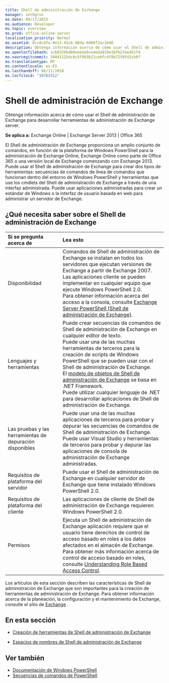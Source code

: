 ```yaml
---
title: Shell de administración de Exchange
manager: sethgros
ms.date: 09/17/2015
ms.audience: Developer
ms.topic: overview
ms.prod: office-online-server
localization_priority: Normal
ms.assetid: 8cc0c4fa-9e13-45cb-88da-0486f2ac1bd0
description: Obtenga información acerca de cómo usar el Shell de administración de Exchange para desarrollar herramientas de administración de Exchange server.
ms.openlocfilehash: 1cb0328bdb0eebda0ce4eda929e1bfb21be451f4
ms.sourcegitcommit: 34041125dc8c5f993b21cebfc4f8b72f0fd2cb6f
ms.translationtype: MT
ms.contentlocale: es-ES
ms.lasthandoff: 06/11/2018
ms.locfileid: "19763312"
---
```

# <a name="exchange-management-shell"></a>Shell de administración de Exchange

Obtenga información acerca de cómo usar el Shell de administración de Exchange para desarrollar herramientas de administración de Exchange server.
  
**Se aplica a:** Exchange Online | Exchange Server 2013 | Office 365
  
El Shell de administración de Exchange proporciona un amplio conjunto de comandos, en función de la plataforma de Windows PowerShell para la administración de Exchange Online, Exchange Online como parte de Office 365 o una versión local de Exchange comenzando con Exchange 2013. Puede usar el Shell de administración de Exchange para crear dos tipos de herramientas: secuencias de comandos de línea de comandos que funcionan dentro del entorno de Windows PowerShell y herramientas que use los cmdlets del Shell de administración de Exchange a través de una interfaz administrada. Puede usar aplicaciones administradas para crear un estándar de Windows o la interfaz de usuario basada en web para administrar un servidor de Exchange. 
  
## <a name="what-you-need-to-know-about-the-exchange-management-shell"></a>¿Qué necesita saber sobre el Shell de administración de Exchange

|Si se pregunta acerca de|Lea esto|
|:-----|:-----|
|Disponibilidad  <br/> |Comandos de Shell de administración de Exchange se instalan en todos los servidores que ejecutan versiones de Exchange a partir de Exchange 2007.<br/>Las aplicaciones cliente se pueden implementar en cualquier equipo que ejecute Windows PowerShell 2.0.<br/> Para obtener información acerca del acceso a la consola, consulte [Exchange Server PowerShell (Shell de administración de Exchange)](https://docs.microsoft.com/en-us/powershell/exchange/exchange-server/exchange-management-shell?view=exchange-ps).  <br/> |
|Lenguajes y herramientas  <br/> |Puede crear secuencias de comandos de Shell de administración de Exchange en cualquier editor de texto.<br/>Puede usar una de las muchas herramientas de terceros para la creación de scripts de Windows PowerShell que se pueden usar con el Shell de administración de Exchange.  <br/> El [modelo de objetos de Shell de administración de Exchange](exchange-management-shell-namespaces.md) se basa en .NET Framework.<br/>Puede utilizar cualquier lenguaje de .NET para desarrollar aplicaciones de Shell de administración de Exchange.  <br/> |
|Las pruebas y las herramientas de depuración disponibles  <br/> |Puede usar una de las muchas aplicaciones de terceros para probar y depurar las secuencias de comandos de Shell de administración de Exchange.  <br/> Puede usar Visual Studio y herramientas de terceros para probar y depurar las aplicaciones de consola de administración de Exchange administradas.  <br/> |
|Requisitos de plataforma del servidor  <br/> |Puede usar el Shell de administración de Exchange en cualquier servidor de Exchange que tiene instalado Windows PowerShell 2.0.  <br/> |
|Requisitos de plataforma del cliente  <br/> |Las aplicaciones de cliente de Shell de administración de Exchange requieren Windows PowerShell 2.0.  <br/> |
|Permisos  <br/> |Ejecuta un Shell de administración de Exchange aplicación requiere que el usuario tiene derechos de control de acceso basado en roles a los datos afectados en el almacén de Exchange.<br/>Para obtener más información acerca de control de acceso basado en roles, consulte [Understanding Role Based Access Control](http://technet.microsoft.com/en-us/library/dd298183.aspx).  <br/> |
   
Los artículos de esta sección describen las características de Shell de administración de Exchange que son importantes para la creación de herramientas de administración de Exchange. Para obtener información acerca de la planeación, la configuración y el mantenimiento de Exchange, consulte el sitio de [Exchange](https://docs.microsoft.com/en-us/exchange/) .
  
## <a name="in-this-section"></a>En esta sección

- [Creación de herramientas de Shell de administración de Exchange](create-exchange-management-shell-tools.md)
    
- [Espacios de nombres de Shell de administración de Exchange](exchange-management-shell-namespaces.md)
    
## <a name="see-also"></a>Ver también
  
- [Documentación de Windows PowerShell](https://docs.microsoft.com/en-us/powershell/scripting/getting-started/getting-started-with-windows-powershell?view=powershell-6)
- [Secuencias de comandos de PowerShell](https://docs.microsoft.com/en-us/powershell/scripting/powershell-scripting?view=powershell-6)
    

